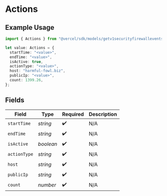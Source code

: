 # Actions

## Example Usage

```typescript
import { Actions } from "@vercel/sdk/models/getv1securityfirewalleventsop.js";

let value: Actions = {
  startTime: "<value>",
  endTime: "<value>",
  isActive: true,
  actionType: "<value>",
  host: "harmful-fowl.biz",
  publicIp: "<value>",
  count: 1399.26,
};
```

## Fields

| Field              | Type               | Required           | Description        |
| ------------------ | ------------------ | ------------------ | ------------------ |
| `startTime`        | *string*           | :heavy_check_mark: | N/A                |
| `endTime`          | *string*           | :heavy_check_mark: | N/A                |
| `isActive`         | *boolean*          | :heavy_check_mark: | N/A                |
| `actionType`       | *string*           | :heavy_check_mark: | N/A                |
| `host`             | *string*           | :heavy_check_mark: | N/A                |
| `publicIp`         | *string*           | :heavy_check_mark: | N/A                |
| `count`            | *number*           | :heavy_check_mark: | N/A                |